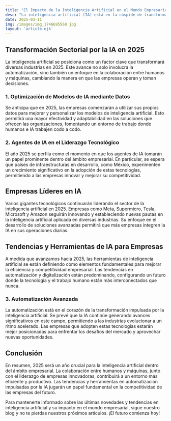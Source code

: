 ```yaml
---
title: "El Impacto de la Inteligencia Artificial en el Mundo Empresarial para 2025"
desc: "La inteligencia artificial (IA) está en la cúspide de transformar el entorno empresarial en 2025, optimizando procesos mediante el uso de datos y fomentando la colaboración humano-máquina. Este artículo explora las tendencias y herramientas que definirán el futuro de las empresas."
date: 2025-03-11
img: /images/img_1746695568.jpg
layout: 'article.njk'
---
```


<h2>Transformación Sectorial por la IA en 2025</h2>
<p>La inteligencia artificial se posiciona como un factor clave que transformará diversas industrias en 2025. Este avance no solo involucra la automatización, sino también un enfoque en la colaboración entre humanos y máquinas, cambiando la manera en que las empresas operan y toman decisiones.</p>

<h3>1. Optimización de Modelos de IA mediante Datos</h3>
<p>Se anticipa que en 2025, las empresas comenzarán a utilizar sus propios datos para mejorar y personalizar los modelos de inteligencia artificial. Esto permitirá una mayor efectividad y adaptabilidad en las soluciones que ofrecen las organizaciones, fomentando un entorno de trabajo donde humanos e IA trabajen codo a codo.</p>

<h3>2. Agentes de IA en el Liderazgo Tecnológico</h3>
<p>El año 2025 se perfila como el momento en que los agentes de IA tomarán un papel prominente dentro del ámbito empresarial. En particular, se espera que países de infraestructuras en desarrollo, como México, experimenten un crecimiento significativo en la adopción de estas tecnologías, permitiendo a las empresas innovar y mejorar su competitividad.</p>

<h2>Empresas Líderes en IA</h2>
<p>Varios gigantes tecnológicos continuarán liderando el sector de la inteligencia artificial en 2025. Empresas como Meta, Supermicro, Tesla, Microsoft y Amazon seguirán innovando y estableciendo nuevas pautas en la inteligencia artificial aplicada en diversas industrias. Su enfoque en el desarrollo de soluciones avanzadas permitirá que más empresas integren la IA en sus operaciones diarias.</p>

<h2>Tendencias y Herramientas de IA para Empresas</h2>
<p>A medida que avanzamos hacia 2025, las herramientas de inteligencia artificial se están definiendo como elementos fundamentales para mejorar la eficiencia y competitividad empresarial. Las tendencias en automatización y digitalización están predominando, configurando un futuro donde la tecnología y el trabajo humano están más interconectados que nunca.</p>

<h3>3. Automatización Avanzada</h3>
<p>La automatización está en el corazón de la transformación impulsada por la inteligencia artificial. Se prevé que la IA continúe generando avances significativos en este campo, permitiendo a las industrias evolucionar a un ritmo acelerado. Las empresas que adopten estas tecnologías estarán mejor posicionadas para enfrentar los desafíos del mercado y aprovechar nuevas oportunidades.</p>

<h2>Conclusión</h2>
<p>En resumen, 2025 será un año crucial para la inteligencia artificial dentro del ámbito empresarial. La colaboración entre humanos y máquinas, junto con el liderazgo de empresas innovadoras, contribuirá a un entorno más eficiente y productivo. Las tendencias y herramientas en automatización impulsadas por la IA jugarán un papel fundamental en la competitividad de las empresas del futuro.</p>

<p>Para mantenerte informado sobre las últimas novedades y tendencias en inteligencia artificial y su impacto en el mundo empresarial, sigue nuestro blog y no te pierdas nuestros próximos artículos. ¡El futuro comienza hoy!</p>